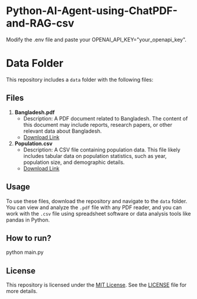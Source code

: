 # Python-AI-Agent-using-ChatPDF-and-RAG-csv

Modify the .env file and paste your OPENAI_API_KEY="your_openapi_key".

# Data Folder

This repository includes a `data` folder with the following files:

## Files

1. **Bangladesh.pdf**
   - Description: A PDF document related to Bangladesh. The content of this document may include reports, research papers, or other relevant data about Bangladesh.
   - [Download Link](https://drive.google.com/file/d/1Nmf2XmcX_JrLafsFE5cHj-TewmXTiZ9V/view?usp=sharing)
2. **Population.csv**
   - Description: A CSV file containing population data. This file likely includes tabular data on population statistics, such as year, population size, and demographic details.
   - [Download Link](https://drive.google.com/file/d/1Z0Vnz0THLP-mc7W3IcaAvjrDiczR4k0c/view?usp=sharing)
## Usage

To use these files, download the repository and navigate to the `data` folder. You can view and analyze the `.pdf` file with any PDF reader, and you can work with the `.csv` file using spreadsheet software or data analysis tools like pandas in Python.

## How to run?

python main.py

## License

This repository is licensed under the [MIT License](LICENSE). See the [LICENSE](LICENSE) file for more details.


